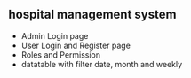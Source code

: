 

## hospital management system

- Admin Login page
- User  Login and Register page
- Roles and Permission
- datatable with filter date, month and weekly
